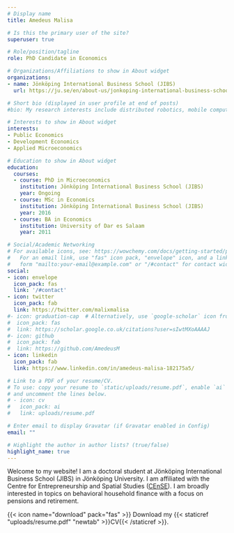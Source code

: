 ```yaml
---
# Display name
title: Amedeus Malisa

# Is this the primary user of the site?
superuser: true

# Role/position/tagline
role: PhD Candidate in Economics

# Organizations/Affiliations to show in About widget
organizations:
- name: Jönköping International Business School (JIBS)
  url: https://ju.se/en/about-us/jonkoping-international-business-school.html/

# Short bio (displayed in user profile at end of posts)
#bio: My research interests include distributed robotics, mobile computing and programmable matter.

# Interests to show in About widget
interests:
- Public Economics
- Development Economics
- Applied Microeconomics

# Education to show in About widget
education:
  courses:
  - course: PhD in Microeconomics
    institution: Jönköping International Business School (JIBS)
    year: Ongoing
  - course: MSc in Economics
    institution: Jönköping International Business School (JIBS)
    year: 2016
  - course: BA in Economics
    institution: University of Dar es Salaam
    year: 2011

# Social/Academic Networking
# For available icons, see: https://wowchemy.com/docs/getting-started/page-builder/#icons
#   For an email link, use "fas" icon pack, "envelope" icon, and a link in the
#   form "mailto:your-email@example.com" or "/#contact" for contact widget.
social:
- icon: envelope
  icon_pack: fas
  link: '/#contact'
- icon: twitter
  icon_pack: fab
  link: https://twitter.com/malixmalisa
#- icon: graduation-cap  # Alternatively, use `google-scholar` icon from `ai` icon pack
#  icon_pack: fas
#  link: https://scholar.google.co.uk/citations?user=sIwtMXoAAAAJ
#- icon: github
#  icon_pack: fab
#  link: https://github.com/AmedeusM
- icon: linkedin
  icon_pack: fab
  link: https://www.linkedin.com/in/amedeus-malisa-182175a5/

# Link to a PDF of your resume/CV.
# To use: copy your resume to `static/uploads/resume.pdf`, enable `ai` icons in `params.toml`,
# and uncomment the lines below.
# - icon: cv
#   icon_pack: ai
#   link: uploads/resume.pdf

# Enter email to display Gravatar (if Gravatar enabled in Config)
email: ""

# Highlight the author in author lists? (true/false)
highlight_name: true
---
```


Welcome to my website! I am a doctoral student at Jönköping International Business School (JIBS) in Jönköping University.
I am affiliated with the Centre for Entrepreneurship and Spatial Studies ([CEnSE](https://ju.se/center/cense.html)).
I am broadly interested in topics on behavioral household finance with a focus on pensions and retirement.


{{< icon name="download" pack="fas" >}} Download my {{< staticref "uploads/resume.pdf" "newtab" >}}CV{{< /staticref >}}.
